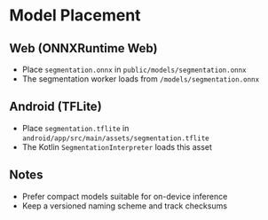 # Model Placement

## Web (ONNXRuntime Web)
- Place `segmentation.onnx` in `public/models/segmentation.onnx`
- The segmentation worker loads from `/models/segmentation.onnx`

## Android (TFLite)
- Place `segmentation.tflite` in `android/app/src/main/assets/segmentation.tflite`
- The Kotlin `SegmentationInterpreter` loads this asset

## Notes
- Prefer compact models suitable for on-device inference
- Keep a versioned naming scheme and track checksums